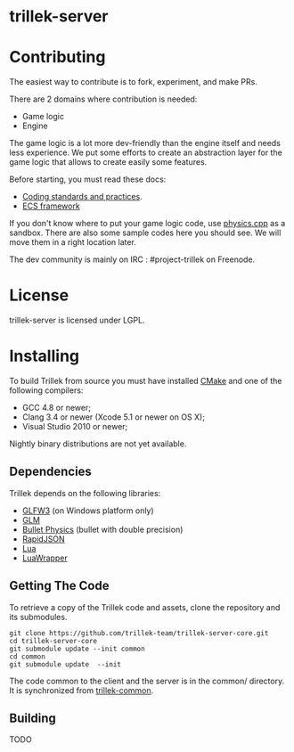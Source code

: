trillek-server
==============

Contributing
===

The easiest way to contribute is to fork, experiment, and make PRs.

There are 2 domains where contribution is needed:

* Game logic
* Engine

The game logic is a lot more dev-friendly than the engine itself and needs less experience. 
We put some efforts to create an abstraction layer for the game logic that allows
 to create easily some features.

Before starting, you must read these docs:

* [Coding standards and practices](https://github.com/trillek-team/trillek-client-core/wiki/Coding-Standards).
* [ECS framework](https://github.com/trillek-team/trillek-client-core/wiki/ECS-State-System)

If you don't know where to put your game logic code, use [physics.cpp](https://github.com/trillek-team/trillek-client-core/blob/develop/src/systems/physics.cpp#L31)
as a sandbox. There are also some sample codes here you should see. We will move them in a right location later.

The dev community is mainly on IRC : #project-trillek on Freenode.

License
===

trillek-server is licensed under LGPL.


Installing
===

To build Trillek from source you must have installed [CMake](http://www.cmake.org/) and one of the following compilers:

* GCC 4.8 or newer;
* Clang 3.4 or newer (Xcode 5.1 or newer on OS X);
* Visual Studio 2010 or newer;

Nightly binary distributions are not yet available.

Dependencies
------------
Trillek depends on the following libraries:

- [GLFW3](https://github.com/glfw/glfw) (on Windows platform only)
- [GLM](https://github.com/g-truc/glm)
- [Bullet Physics](https://github.com/bulletphysics/bullet3) (bullet with double precision)
- [RapidJSON](https://github.com/miloyip/rapidjson)
- [Lua](http://www.lua.org/download.html)
- [LuaWrapper](https://bitbucket.org/alexames/luawrapper/src)

Getting The Code
----------------

To retrieve a copy of the Trillek code and assets, clone the repository and its submodules.

	git clone https://github.com/trillek-team/trillek-server-core.git
	cd trillek-server-core
	git submodule update --init common
	cd common
	git submodule update  --init

The code common to the client and the server is in the common/ directory. It is synchronized from [trillek-common](https://github.com/trillek-team/trillek-common).

Building
--------

TODO
